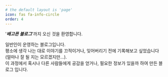 ```yaml
---
# the default layout is 'page'
icon: fas fa-info-circle
order: 4
---
```


'***배고픈 블로그***'까지 오신 것을 환영합니다.  

일반인이 운영하는 블로그입니다.  
평소에 생각 나는 대로 이야기를 끄적이거나, 잊어버리기 전에 기록해보고 싶었습니다(얼마나 잘 될 지는 모르겠지만...).  
이 과정에서 혹시나 다른 사람들에게 공감을 얻거나, 필요한 정보가 있을까 하여 만든 블로그 입니다.